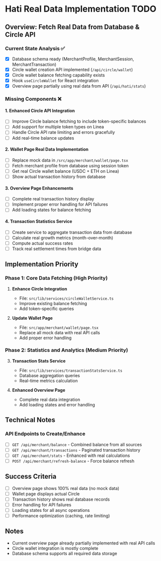 # Hati Real Data Implementation TODO

## Overview: Fetch Real Data from Database & Circle API

### Current State Analysis ✅

- [x] Database schema ready (MerchantProfile, MerchantSession, MerchantTransaction)
- [x] Circle wallet creation API implemented (`/api/circle/wallet`)
- [x] Circle wallet balance fetching capability exists
- [x] Hook `useCircleWallet` for React integration
- [x] Overview page partially using real data from API (`/api/hati/stats`)

### Missing Components ❌

#### 1. Enhanced Circle API Integration

- [ ] Improve Circle balance fetching to include token-specific balances
- [ ] Add support for multiple token types on Linea
- [ ] Handle Circle API rate limiting and errors gracefully
- [ ] Add real-time balance updates

#### 2. Wallet Page Real Data Implementation

- [ ] Replace mock data in `/src/app/merchant/wallet/page.tsx`
- [ ] Fetch merchant profile from database using session token
- [ ] Get real Circle wallet balance (USDC + ETH on Linea)
- [ ] Show actual transaction history from database

#### 3. Overview Page Enhancements

- [ ] Complete real transaction history display
- [ ] Implement proper error handling for API failures
- [ ] Add loading states for balance fetching

#### 4. Transaction Statistics Service

- [ ] Create service to aggregate transaction data from database
- [ ] Calculate real growth metrics (month-over-month)
- [ ] Compute actual success rates
- [ ] Track real settlement times from bridge data

## Implementation Priority

### Phase 1: Core Data Fetching (High Priority)

1. **Enhance Circle Integration**

   - File: `src/lib/services/circleWalletService.ts`
   - Improve existing balance fetching
   - Add token-specific queries

2. **Update Wallet Page**
   - File: `src/app/merchant/wallet/page.tsx`
   - Replace all mock data with real API calls
   - Add proper error handling

### Phase 2: Statistics and Analytics (Medium Priority)

3. **Transaction Stats Service**

   - File: `src/lib/services/transactionStatsService.ts`
   - Database aggregation queries
   - Real-time metrics calculation

4. **Enhanced Overview Page**
   - Complete real data integration
   - Add loading states and error handling

## Technical Notes

### API Endpoints to Create/Enhance

- [ ] `GET /api/merchant/balance` - Combined balance from all sources
- [ ] `GET /api/merchant/transactions` - Paginated transaction history
- [ ] `GET /api/merchant/stats` - Enhanced with real calculations
- [ ] `POST /api/merchant/refresh-balance` - Force balance refresh

## Success Criteria

- [ ] Overview page shows 100% real data (no mock data)
- [ ] Wallet page displays actual Circle
- [ ] Transaction history shows real database records
- [ ] Error handling for API failures
- [ ] Loading states for all async operations
- [ ] Performance optimization (caching, rate limiting)

## Notes

- Current overview page already partially implemented with real API calls
- Circle wallet integration is mostly complete
- Database schema supports all required data storage
